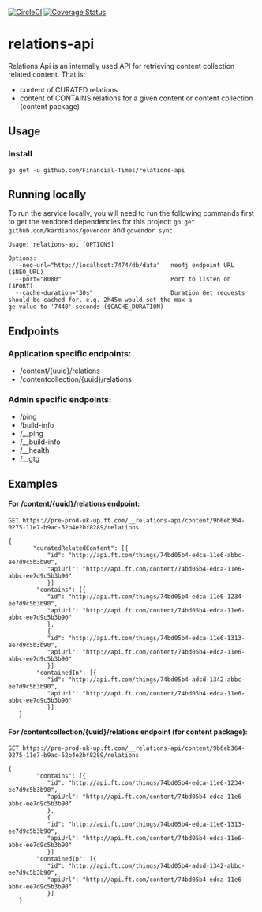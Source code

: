 [![CircleCI](https://circleci.com/gh/Financial-Times/relations-api/tree/master.png?style=shield)](https://circleci.com/gh/Financial-Times/relations-api/tree/master)
[![Coverage Status](https://coveralls.io/repos/github/Financial-Times/relations-api/badge.svg)](https://coveralls.io/github/Financial-Times/relations-api)
# relations-api

Relations Api is an internally used API for retrieving content collection related content.
That is:
- content of CURATED relations
- content of CONTAINS relations for a given content or content collection (content package)

## Usage
### Install
`go get -u github.com/Financial-Times/relations-api`

## Running locally
To run the service locally, you will need to run the following commands first to get the vendored dependencies for this project:
  `go get github.com/kardianos/govendor` and
  `govendor sync`

```
Usage: relations-api [OPTIONS]

Options:
  --neo-url="http://localhost:7474/db/data"   neo4j endpoint URL ($NEO_URL)
  --port="8080"                               Port to listen on ($PORT)
  --cache-duration="30s"                      Duration Get requests should be cached for. e.g. 2h45m would set the max-a
ge value to '7440' seconds ($CACHE_DURATION)
```

## Endpoints

### Application specific endpoints:

* /content/{uuid}/relations
* /contentcollection/{uuid}/relations

### Admin specific endpoints:

* /ping
* /build-info
* /__ping
* /__build-info
* /__health
* /__gtg

## Examples

#### For /content/{uuid}/relations endpoint:

`GET https://pre-prod-uk-up.ft.com/__relations-api/content/9b6eb364-0275-11e7-b9ac-52b4e2bf8289/relations`

```
{
       "curatedRelatedContent": [{
           "id": "http://api.ft.com/things/74bd05b4-edca-11e6-abbc-ee7d9c5b3b90",
           "apiUrl": "http://api.ft.com/content/74bd05b4-edca-11e6-abbc-ee7d9c5b3b90"
           }]
        "contains": [{
           "id": "http://api.ft.com/things/74bd05b4-edca-11e6-1234-ee7d9c5b3b90",
           "apiUrl": "http://api.ft.com/content/74bd05b4-edca-11e6-abbc-ee7d9c5b3b90"
           },
           {
           "id": "http://api.ft.com/things/74bd05b4-edca-11e6-1313-ee7d9c5b3b90",
           "apiUrl": "http://api.ft.com/content/74bd05b4-edca-11e6-abbc-ee7d9c5b3b90"
           }]
        "containedIn": [{
           "id": "http://api.ft.com/things/74bd05b4-adsd-1342-abbc-ee7d9c5b3b90",
           "apiUrl": "http://api.ft.com/content/74bd05b4-edca-11e6-abbc-ee7d9c5b3b90"
           }]
   }
```

#### For /contentcollection/{uuid}/relations endpoint (for content package):

`GET https://pre-prod-uk-up.ft.com/__relations-api/content/9b6eb364-0275-11e7-b9ac-52b4e2bf8289/relations`

```
{
        "contains": [{
           "id": "http://api.ft.com/things/74bd05b4-edca-11e6-1234-ee7d9c5b3b90",
           "apiUrl": "http://api.ft.com/content/74bd05b4-edca-11e6-abbc-ee7d9c5b3b90"
           },
           {
           "id": "http://api.ft.com/things/74bd05b4-edca-11e6-1313-ee7d9c5b3b90",
           "apiUrl": "http://api.ft.com/content/74bd05b4-edca-11e6-abbc-ee7d9c5b3b90"
           }]
        "containedIn": [{
           "id": "http://api.ft.com/things/74bd05b4-adsd-1342-abbc-ee7d9c5b3b90",
           "apiUrl": "http://api.ft.com/content/74bd05b4-edca-11e6-abbc-ee7d9c5b3b90"
           }]
   }
```